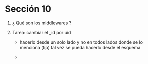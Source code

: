 # Sección 10

1. ¿ Qué son los middlewares ?

1. Tarea: cambiar el _id por uid

    - hacerlo desde un solo lado y no en todos lados donde se lo menciona
    (tip) tal vez se pueda hacerlo desde el esquema

    - 
